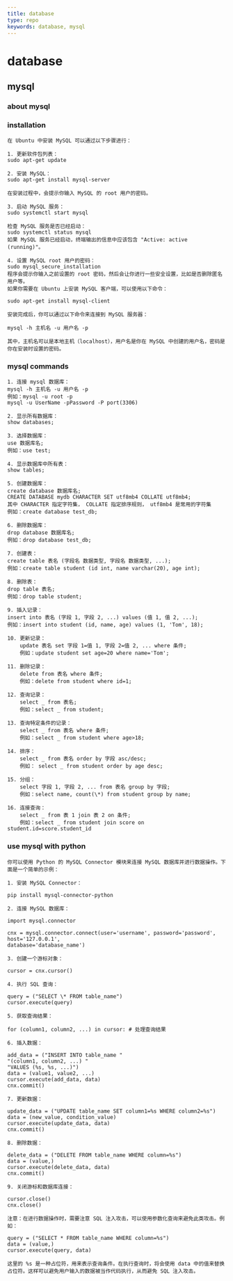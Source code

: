 ```yaml
---
title: database
type: repo
keywords: database, mysql
---
```


# database

## mysql

### about mysql

### installation

    在 Ubuntu 中安装 MySQL 可以通过以下步骤进行：

    1. 更新软件包列表：
    sudo apt-get update

    2. 安装 MySQL：
    sudo apt-get install mysql-server

    在安装过程中，会提示你输入 MySQL 的 root 用户的密码。

    3. 启动 MySQL 服务：
    sudo systemctl start mysql

    检查 MySQL 服务是否已经启动：
    sudo systemctl status mysql
    如果 MySQL 服务已经启动，终端输出的信息中应该包含 "Active: active (running)"。

    4. 设置 MySQL root 用户的密码：
    sudo mysql_secure_installation
    程序会提示你输入之前设置的 root 密码，然后会让你进行一些安全设置，比如是否删除匿名用户等。
    如果你需要在 Ubuntu 上安装 MySQL 客户端，可以使用以下命令：

    sudo apt-get install mysql-client

    安装完成后，你可以通过以下命令来连接到 MySQL 服务器：

    mysql -h 主机名 -u 用户名 -p

    其中，主机名可以是本地主机（localhost），用户名是你在 MySQL 中创建的用户名，密码是你在安装时设置的密码。

### mysql commands

    1. 连接 mysql 数据库：
    mysql -h 主机名 -u 用户名 -p
    例如：mysql -u root -p
    mysql -u UserName -pPassword -P port(3306)

    2. 显示所有数据库：
    show databases;

    3. 选择数据库：
    use 数据库名;
    例如：use test;

    4. 显示数据库中所有表：
    show tables;

    5. 创建数据库：
    create database 数据库名;
    CREATE DATABASE mydb CHARACTER SET utf8mb4 COLLATE utf8mb4;
    其中 CHARACTER 指定字符集， COLLATE 指定排序规则， utf8mb4 是常用的字符集
    例如：create database test_db;

    6. 删除数据库：
    drop database 数据库名;
    例如：drop database test_db;

    7. 创建表：
    create table 表名 (字段名 数据类型, 字段名 数据类型, ...);
    例如：create table student (id int, name varchar(20), age int);

    8. 删除表：
    drop table 表名;
    例如：drop table student;

    9. 插入记录：
    insert into 表名 (字段 1, 字段 2, ...) values (值 1, 值 2, ...);
    例如：insert into student (id, name, age) values (1, 'Tom', 18);

    10. 更新记录：
        update 表名 set 字段 1=值 1, 字段 2=值 2, ... where 条件;
        例如：update student set age=20 where name='Tom';

    11. 删除记录：
        delete from 表名 where 条件;
        例如：delete from student where id=1;

    12. 查询记录：
        select _ from 表名;
        例如：select _ from student;

    13. 查询特定条件的记录：
        select _ from 表名 where 条件;
        例如：select _ from student where age>18;

    14. 排序：
        select _ from 表名 order by 字段 asc/desc;
        例如： select _ from student order by age desc;

    15. 分组：
        select 字段 1, 字段 2, ... from 表名 group by 字段;
        例如：select name, count(\*) from student group by name;

    16. 连接查询：
        select _ from 表 1 join 表 2 on 条件;
        例如：select _ from student join score on student.id=score.student_id

### use mysql with python

    你可以使用 Python 的 MySQL Connector 模块来连接 MySQL 数据库并进行数据操作。下面是一个简单的示例：

    1. 安装 MySQL Connector：

    pip install mysql-connector-python

    2. 连接 MySQL 数据库：

    import mysql.connector

    cnx = mysql.connector.connect(user='username', password='password',
    host='127.0.0.1',
    database='database_name')

    3. 创建一个游标对象：

    cursor = cnx.cursor()

    4. 执行 SQL 查询：

    query = ("SELECT \* FROM table_name")
    cursor.execute(query)

    5. 获取查询结果：

    for (column1, column2, ...) in cursor: # 处理查询结果

    6. 插入数据：

    add_data = ("INSERT INTO table_name "
    "(column1, column2, ...) "
    "VALUES (%s, %s, ...)")
    data = (value1, value2, ...)
    cursor.execute(add_data, data)
    cnx.commit()

    7. 更新数据：

    update_data = ("UPDATE table_name SET column1=%s WHERE column2=%s")
    data = (new_value, condition_value)
    cursor.execute(update_data, data)
    cnx.commit()

    8. 删除数据：

    delete_data = ("DELETE FROM table_name WHERE column=%s")
    data = (value,)
    cursor.execute(delete_data, data)
    cnx.commit()

    9. 关闭游标和数据库连接：

    cursor.close()
    cnx.close()

    注意：在进行数据操作时，需要注意 SQL 注入攻击，可以使用参数化查询来避免此类攻击。例如：

    query = ("SELECT * FROM table_name WHERE column=%s")
    data = (value,)
    cursor.execute(query, data)

    这里的 %s 是一种占位符，用来表示查询条件。在执行查询时，将会使用 data 中的值来替换占位符。这样可以避免用户输入的数据被当作代码执行，从而避免 SQL 注入攻击。
